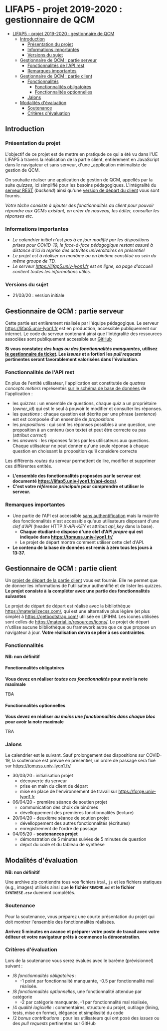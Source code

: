 LIFAP5 - projet 2019-2020 : gestionnaire de QCM
===============================================

- [LIFAP5 - projet 2019-2020 : gestionnaire de QCM](#lifap5---projet-2019-2020--gestionnaire-de-qcm)
  - [Introduction](#introduction)
    - [Présentation du projet](#pr%c3%a9sentation-du-projet)
    - [Informations importantes](#informations-importantes)
    - [Versions du sujet](#versions-du-sujet)
  - [Gestionnaire de QCM : partie serveur](#gestionnaire-de-qcm--partie-serveur)
    - [Fonctionnalités de l'API rest](#fonctionnalit%c3%a9s-de-lapi-rest)
    - [Remarques importantes](#remarques-importantes)
  - [Gestionnaire de QCM : partie client](#gestionnaire-de-qcm--partie-client)
    - [Fonctionnalités](#fonctionnalit%c3%a9s)
      - [Fonctionnalités obligatoires](#fonctionnalit%c3%a9s-obligatoires)
      - [Fonctionnalités optionnelles](#fonctionnalit%c3%a9s-optionnelles)
    - [Jalons](#jalons)
  - [Modalités d'évaluation](#modalit%c3%a9s-d%c3%a9valuation)
    - [Soutenance](#soutenance)
    - [Critères d'évaluation](#crit%c3%a8res-d%c3%a9valuation)


Introduction
------------

### Présentation du projet

L'objectif de ce projet est de mettre en pratiqude ce qui a été vu dans l'UE LIFAP5 à travers la réalisation de la partie client, entièrement en JavaScript dans le navigateur et sans serveur, d'une _application minimaliste de gestion de QCM. 

On souhaite réaliser une application de gestion de QCM, appellés par la suite _quizzes_, ici simplifié pour les besoins pédagogiques. L'intégralité du [serveur REST](https://lifap5.univ-lyon1.fr/api-docs/) (_backend_) ainsi qu'une [version de départ du client](https://lifap5.univ-lyon1.fr/client/) vous sont fournis.

_Votre tâche consiste à ajouter des fonctionnalités au client pour pouvoir répondre aux QCMs existant, en créer de nouveau, les éditer, consulter les réponses etc._

### Informations importantes

 *  _Le calendrier initial n'est pas à ce jour modifié par les dispositions prises pour COVID-19, le face-à-face pédagogique restant assuré à distance d'ici la reprise des activités universitaires en présentiel_
 * _Le projet est à réaliser en monôme ou en binôme constitué au sein du même groupe de TD._
 * _Le serveur <https://lifap5.univ-lyon1.fr> est en ligne, sa page d'accueil contient toutes les informations utiles._
 
### Versions du sujet

* 21/03/20 : version initiale


Gestionnaire de QCM : partie serveur
------------------------------------

Cette partie est entièrement réalisée par l'équipe pédagogique. Le serveur <https://lifap5.univ-lyon1.fr> est en production, accessible publiquement sur internet. Le code du serveur contenant ainsi que l'intégralité des ressources associées sont publiquement accessible sur [GitHub](https://github.com/romulusFR/lifap5-backend-2019-2020#readme)


**Si vous constatez _des bugs ou des fonctionnalités manquantes_, utilisez [le gestionnaire de ticket](https://github.com/romulusFR/lifap5-backend-2019-2020/issues). Les _issues_ et a fortiori les _pull requests_ pertinentes seront favorablement valorisées dans l'évaluation.**

### Fonctionnalités de l'API rest

En plus de l'entité utilisateur, l'application est constitutée de _quatres concepts métiers_ représentés [sur le schéma de base de données](https://github.com/romulusFR/lifap5-backend-2019-2020/blob/master/database/schema.png) de l'application :

* les _quizzes_ : un ensemble de questions, chaque _quiz_ a un propriétaire (_owner_id_) qui est le seul à pouvoir le modifier et consulter les réponses. 
* les _questions_ : chaque question est décrite par une phrase (_sentence_) est est composée d'un ensemble de _propositions_
* les _propositions_ : qui sont les réponses possibles à une question, une proposition à un contenu (son texte) et peut être correcte ou pas (attribut _correct_)
* les _answers_ : les réponses faites par les utilisateurs aux questions. Chaque utilisateur ne peut donner qu'une seule réponse à chaque question en choissant la proposition qu'il considère correcte

Les différents _routes_ du serveur permettent de lire, modifier et supprimer ces différentes entités.

* **L'ensemble des fonctionnalités proposées par le serveur est documenté <https://lifap5.univ-lyon1.fr/api-docs/>.**
* **C'est votre _référence principale_ pour comprendre et utiliser le serveur.**

### Remarques importantes

* Une partie de l'API est accessible [sans authentification](https://lifap5.univ-lyon1.fr/api-docs/#/public) mais la majorité des fonctionnalités n'est accessible qu'aux utilisateurs disposant d'une _clef d'API_ (header HTTP _X-API-KEY_ et attribut _api_key_ dans la base).
  * **Chaque étudiant-e dispose d'une clef d'API _propre_ qui est indiquée dans <https://tomuss.univ-lyon1.fr/>**
  * Le projet de départ montre comment utiliser cette clef d'API.
* **Le contenu de la base de données est remis à zéro tous les jours à 13:37.**

Gestionnaire de QCM : partie client
------------------------------------

Un [projet de départ de la partie client](https://lifap5.univ-lyon1.fr/client/) vous est fournie. Elle ne permet que de donner les informations de l'utilisateur authentifié et de lister les quizzes. **Le projet consiste à la compléter avec une partie des fonctionnalités suivantes**

Le projet de départ de départ est réalisé avec la bibliothèque <https://materializecss.com/>, qui est une alternative plus légère (et plus simple) à <https://getbootstrap.com/> utilisée en LIFIHM. Les icones utilisées sont celles de <https://material.io/resources/icons/>. Le projet de départ n'utilise aucune bilbliothèque ou framework autre que ce que propose un navigateur à jour. **Votre réalisation devra se plier à ses contraintes**.

### Fonctionnalités

**NB: non définitif**

#### Fonctionnalités obligatoires

**Vous devez en réaliser _toutes ces fonctionnalités_ pour avoir la note maximale**

TBA

####  Fonctionnalités optionnelles

**Vous devez en réaliser _au moins une fonctionnalités dans chaque bloc_ pour avoir la note maximale**

TBA



### Jalons

Le calendrier est le suivant. Sauf prolongement des dispositions sur COVID-19, la soutenance est prévue en présentiel, un ordre de passage sera fixé sur <https://tomuss.univ-lyon1.fr/>

* 30/03/20 : initialisation projet
  * découverte du serveur
  * prise en main du client de départ
  * mise en place de l'environnement de travail sur <https://forge.univ-lyon1.fr>
* 06/04/20 - première séance de soutien projet 
  * communication des choix de binômes
  * dévelloppement des premières fonctionnalités (lecture)
* 20/04/20 - deuxième séance de soutien projet 
  * dévelloppement des autres fonctionnalités (écritures)
  * enregistrement de l'ordre de passage
* 04/05/20 - **soutenances projet**
  * démonstration de 5 minutes suivies de 5 minutes de question
  * dépot du code et du tableau de synthèse


Modalités d'évaluation
---------------------
**NB: non définitif**

Une archive zip contiendra tous vos fichiers `html`, `js` et les fichiers statiques (e.g., images) utilisés ainsi que **le fichier `README.md`** et **le fichier `SYNTHESE.csv`** duement complétés.

### Soutenance

Pour la soutenance, vous préparez une courte présentation du projet qui doit montrer l'ensemble des fonctionnalités réalisées.

**Arrivez 5 minutes en avance et préparer votre poste de travail avec votre éditeur et votre navigateur prêts à commence la démonstration**.


### Critères d'évaluation



Lors de la soutenance vous serez évalués avec le barème (prévisionnel) suivant :

* /8 _fonctionnalités obligatoires_ :
    * -1 point par fonctionnalité manquante, -0.5 par fonctionnalité mal réalisée.
* /8 _fonctionnalités optionnelles_, une fonctionnalité attendue par catégorie
    * -2 par catégorie manquante, -1 par fonctionnalité mal réalisée,
* /4 _qualité logicielle_ : commentaires, structure du projet, outilage (lining, tests, mise en forme), élégance et simplissité du code
* /2 _bonus contributions_ : pour les utilisateurs qui ont posé des _issues_ ou des _pull requests_ pertinentes sur GitHub
